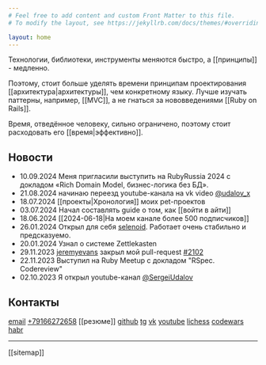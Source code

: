 ```yaml
---
# Feel free to add content and custom Front Matter to this file.
# To modify the layout, see https://jekyllrb.com/docs/themes/#overriding-theme-defaults

layout: home
---
```


Технологии, библиотеки, инструменты меняются быстро, а [[принципы]] - медленно.


Поэтому, стоит больше уделять времени принципам проектирования [[архитектура|архитектуры]], чем конкретному языку. Лучше изучать паттерны, например, [[MVC]], а не гнаться за нововведениями [[Ruby on Rails]]. 

Время, отведённое человеку, сильно ограничено, поэтому стоит расходовать его [[время|эффективно]]. 

## Новости
* 10.09.2024 Меня пригласили выступить на RubyRussia 2024 с докладом «Rich Domain Model, бизнес-логика без БД».
* 21.08.2024 начинаю переезд youtube-канала на vk video [@udalov_x](https://vk.com/video/@udalov_x)
* 18.07.2024 [[проекты|Хронология]] моих pet-проектов
* 03.07.2024 Начал составлять guide о том, как [[войти в айти]]
* 18.06.2024 [[2024-06-18|На моем канале более 500 подписчиков]]
* 26.01.2024 Открыл для себя [selenoid](https://github.com/aerokube/selenoid). Работает очень стабильно и предсказуемо.
* 20.01.2024 Узнал о системе Zettlekasten
* 29.11.2023 [jeremyevans](https://github.com/jeremyevans) закрыл мой pull-request [#2102](https://github.com/jeremyevans/sequel/pull/2102)
* 22.11.2023 Выступил на Ruby Meetup с докладом "RSpec. Codereview"
* 02.10.2023 Я открыл youtube-канал [@SergeiUdalov](https://www.youtube.com/@SergeiUdalov)


## Контакты
[email](mailto:udalov.x@mail.ru) 
 <a href="tel://+79166272658">+79166272658</a> 
 [[резюме]]
 [github](https://github.com/sergio-fry)
 [tg](https://t.me/SergeiUdalov)
 [vk](https://vk.com/sergeiudalov)
 [youtube](https://www.youtube.com/@SergeiUdalov)
 [lichess](https://lichess.org/@/SergeiUdalov)
 [codewars](https://www.codewars.com/users/sergio-fry)
 [habr](https://habr.com/ru/users/SergeiUdalov/)

------

[[sitemap]]
